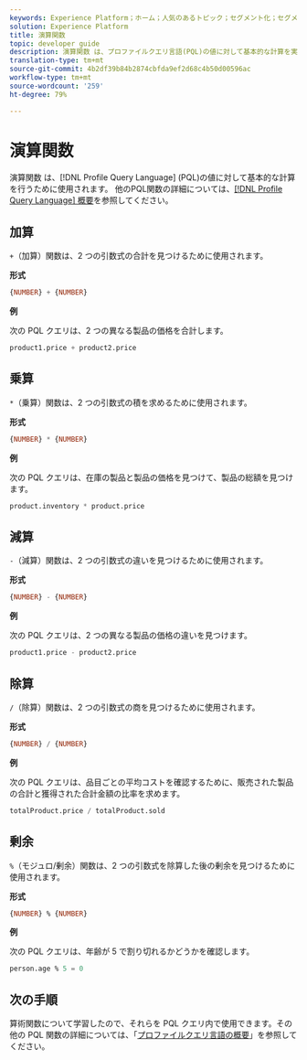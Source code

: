 ```yaml
---
keywords: Experience Platform；ホーム；人気のあるトピック；セグメント化；セグメント化；セグメント化サービス；ql;PQL;プロファイルクエリ言語；演算関数；演算；
solution: Experience Platform
title: 演算関数
topic: developer guide
description: 演算関数 は、プロファイルクエリ言語(PQL)の値に対して基本的な計算を実行するために使用します。
translation-type: tm+mt
source-git-commit: 4b2df39b84b2874cbfda9ef2d68c4b50d00596ac
workflow-type: tm+mt
source-wordcount: '259'
ht-degree: 79%

---
```



# 演算関数

演算関数 は、[!DNL Profile Query Language] (PQL)の値に対して基本的な計算を行うために使用されます。 他のPQL関数の詳細については、[[!DNL Profile Query Language] 概要](./overview.md)を参照してください。

## 加算

`+`（加算）関数は、2 つの引数式の合計を見つけるために使用されます。

**形式**

```sql
{NUMBER} + {NUMBER}
```

**例**

次の PQL クエリは、2 つの異なる製品の価格を合計します。

```sql
product1.price + product2.price
```

## 乗算

`*`（乗算）関数は、2 つの引数式の積を求めるために使用されます。

**形式**

```sql
{NUMBER} * {NUMBER}
```

**例**

次の PQL クエリは、在庫の製品と製品の価格を見つけて、製品の総額を見つけます。

```sql
product.inventory * product.price
```

## 減算

`-`（減算）関数は、2 つの引数式の違いを見つけるために使用されます。

**形式**

```sql
{NUMBER} - {NUMBER}
```

**例**

次の PQL クエリは、2 つの異なる製品の価格の違いを見つけます。

```sql
product1.price - product2.price
```

## 除算

`/`（除算）関数は、2 つの引数式の商を見つけるために使用されます。

**形式**

```sql
{NUMBER} / {NUMBER}
```

**例**

次の PQL クエリは、品目ごとの平均コストを確認するために、販売された製品の合計と獲得された合計金額の比率を求めます。

```sql
totalProduct.price / totalProduct.sold
```

## 剰余

`%`（モジュロ/剰余）関数は、2 つの引数式を除算した後の剰余を見つけるために使用されます。

**形式**

```sql
{NUMBER} % {NUMBER}
```

**例**

次の PQL クエリは、年齢が 5 で割り切れるかどうかを確認します。

```sql
person.age % 5 = 0
```

## 次の手順

算術関数について学習したので、それらを PQL クエリ内で使用できます。その他の PQL 関数の詳細については、「[プロファイルクエリ言語の概要](./overview.md)」を参照してください。
